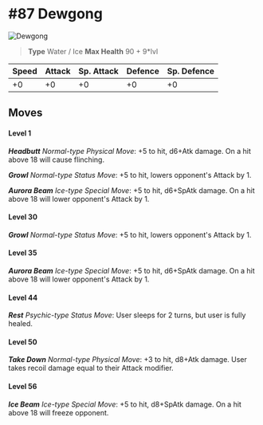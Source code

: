 # #87 Dewgong


![Dewgong](https://img.pokemondb.net/sprites/home/normal/1x/dewgong.png)

> **Type** Water / Ice
> **Max Health** 90 + 9\*lvl

| Speed | Attack | Sp. Attack | Defence | Sp. Defence |
| ----- | ------ | ---------- | ------- | ----------- |
| +0 | +0 | +0 | +0 | +0 |

## Moves
#### Level 1

***Headbutt** Normal-type Physical Move*: +5 to hit, d6+Atk damage. On a hit above 18 will cause flinching.

***Growl** Normal-type Status Move*: +5 to hit, lowers opponent's Attack by 1.

***Aurora Beam** Ice-type Special Move*: +5 to hit, d6+SpAtk damage. On a hit above 18 will lower opponent's Attack by 1.
#### Level 30

***Growl** Normal-type Status Move*: +5 to hit, lowers opponent's Attack by 1.
#### Level 35

***Aurora Beam** Ice-type Special Move*: +5 to hit, d6+SpAtk damage. On a hit above 18 will lower opponent's Attack by 1.
#### Level 44

***Rest** Psychic-type Status Move*: User sleeps for 2 turns, but user is fully healed.
#### Level 50

***Take Down** Normal-type Physical Move*: +3 to hit, d8+Atk damage. User takes recoil damage equal to their Attack modifier.
#### Level 56

***Ice Beam** Ice-type Special Move*: +5 to hit, d8+SpAtk damage. On a hit above 18 will freeze opponent.

